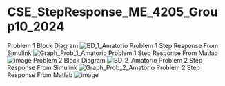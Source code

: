# CSE_StepResponse_ME_4205_Group10_2024

Problem 1 Block Diagram
![BD_1_Amatorio](https://github.com/syjho29/CSE_StepResponse_ME_4205_Group10_2024/assets/159043194/20faf878-e97b-42e3-b44c-9ab7dbb04d45)
Problem 1 Step Response From Simulink
![Graph_Prob_1_Amatorio](https://github.com/syjho29/CSE_StepResponse_ME_4205_Group10_2024/assets/159043194/db42507c-2ef5-4b6e-a7db-b2dd98e012db)
Problem 1 Step Response From Matlab
![image](https://github.com/syjho29/CSE_StepResponse_ME_4205_Group10_2024/assets/159043194/151e1915-abfa-4b65-a8dd-e52006b7c5d5)
Problem 2 Block Diagram
![BD_2_Amatorio](https://github.com/syjho29/CSE_StepResponse_ME_4205_Group10_2024/assets/159043194/c9bb7acb-569f-4eb0-a5ff-4de871c790e2)
Problem 2 Step Response From Simulink
![Graph_Prob_2_Amatorio](https://github.com/syjho29/CSE_StepResponse_ME_4205_Group10_2024/assets/159043194/045409dd-84d8-40f3-8878-7c2955558113)
Problem 2 Step Response From Matlab
![image](https://github.com/syjho29/CSE_StepResponse_ME_4205_Group10_2024/assets/159043194/d403638a-1997-400d-be86-75b69577568c)
